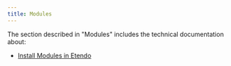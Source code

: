 ```yaml
---
title: Modules
---
```

The section described in "Modules" includes the technical documentation about:

- [Install Modules in Etendo](https://docs.etendo.software/en/technical-documentation/etendo-environment/setup-and-upgrade/modules/22q1/install-modules-in-etendo)